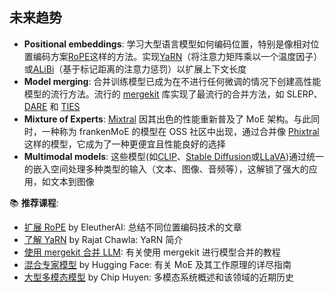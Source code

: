 ## 未来趋势

* **Positional embeddings**: 学习大型语言模型如何编码位置，特别是像相对位置编码方案[RoPE](https://arxiv.org/abs/2104.09864)这样的方法。实现[YaRN](https://arxiv.org/abs/2309.00071)（将注意力矩阵乘以一个温度因子）或[ALiBi](https://arxiv.org/abs/2108.12409)（基于标记距离的注意力惩罚）以扩展上下文长度
* **Model merging**: 合并训练模型已成为在不进行任何微调的情况下创建高性能模型的流行方法。流行的 [mergekit](https://github.com/cg123/mergekit) 库实现了最流行的合并方法，如 SLERP、[DARE](https://arxiv.org/abs/2311.03099) 和 [TIES](https://arxiv.org/abs/2311.03099)
* **Mixture of Experts**: [Mixtral](https://arxiv.org/abs/2401.04088) 因其出色的性能重新普及了 MoE 架构。与此同时，一种称为 frankenMoE 的模型在 OSS 社区中出现，通过合并像 [Phixtral](https://huggingface.co/mlabonne/phixtral-2x2_8) 这样的模型，它成为了一种更便宜且性能良好的选择
* **Multimodal models**: 这些模型(如[CLIP](https://openai.com/research/clip)、[Stable Diffusion](https://stability.ai/stable-image)或[LLaVA](https://llava-vl.github.io/))通过统一的嵌入空间处理多种类型的输入（文本、图像、音频等），这解锁了强大的应用，如文本到图像

📚 **推荐课程**:
* [扩展 RoPE](https://blog.eleuther.ai/yarn/) by EleutherAI: 总结不同位置编码技术的文章
* [了解 YaRN](https://medium.com/@rcrajatchawla/understanding-yarn-extending-context-window-of-llms-3f21e3522465) by Rajat Chawla: YaRN 简介
* [使用 mergekit 合并 LLM](https://mlabonne.github.io/blog/posts/2024-01-08_Merge_LLMs_with_mergekit.html): 有关使用 mergekit 进行模型合并的教程
* [混合专家模型](https://huggingface.co/blog/moe) by Hugging Face: 有关 MoE 及其工作原理的详尽指南
* [大型多模态模型](https://huyenchip.com/2023/10/10/multimodal.html) by Chip Huyen: 多模态系统概述和该领域的近期历史
